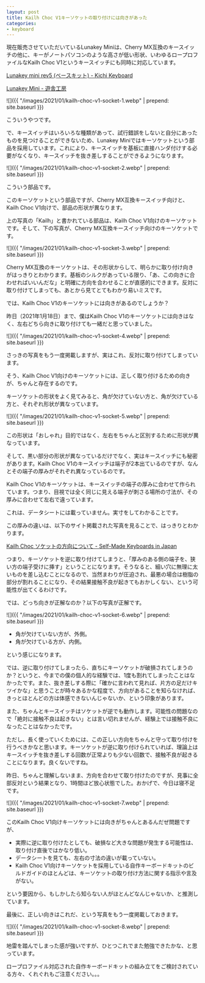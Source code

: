 ```yaml
---
layout: post
title: Kailh Choc V1キーソケットの取り付けには向きがあった
categories:
- keyboard
---
```

  
現在販売させていただいているLunakey Miniは、Cherry MX互換のキースイッチの他に、キーがノートパソコンのような高さが低い形状、いわゆるロープロファイルなKailh Choc V1というキースイッチにも同時に対応しています。

[Lunakey mini rev5 (ベースキット) - Kichi Keyboard](https://kochikeyboard.stores.jp/items/605ab0a6baeb3a0ff29252a2)

[Lunakey Mini - 遊舎工房](https://yushakobo.jp/shop/consign_lunakey-mini/)


![]({{ "/images/2021/01/kailh-choc-v1-socket-1.webp" | prepend: site.baseurl }})


こういうやつです。

で、キースイッチはいろいろな種類があって、試行錯誤をしないと自分にあったものを見つけることができないため、Lunakey Miniではキーソケットという部品を採用しています。これにより、キースイッチを基板に直接ハンダ付けする必要がなくなり、キースイッチを抜き差しすることができるようになります。


![]({{ "/images/2021/01/kailh-choc-v1-socket-2.webp" | prepend: site.baseurl }})


こういう部品です。

このキーソケットという部品ですが、Cherry MX互換キースイッチ向けと、Kailh Choc V1向けで、部品の形状が異なります。

上の写真の「Kailh」と書かれている部品は、Kailh Choc V1向けのキーソケットです。そして、下の写真が、Cherry MX互換キースイッチ向けのキーソケットです。


![]({{ "/images/2021/01/kailh-choc-v1-socket-3.webp" | prepend: site.baseurl }})


Cherry MX互換のキーソケットは、その形状からして、明らかに取り付け向きがはっきりとわかります。基板のシルクがあっている限り、「あ、この向きに合わせればいいんだな」と明確に方向を合わせることが直感的にできます。反対に取り付けてしまっても、あとから見てとてもわかり易いミスです。

では、Kailh Choc V1のキーソケットには向きがあるのでしょうか？

昨日（2021年1月18日）まで、僕はKailh Choc V1のキーソケットには向きはなく、左右どちら向きに取り付けても一緒だと思っていました。


![]({{ "/images/2021/01/kailh-choc-v1-socket-4.webp" | prepend: site.baseurl }})


さっきの写真をもう一度掲載しますが、実はこれ、反対に取り付けてしまっています。

そう、Kailh Choc V1向けのキーソケットには、正しく取り付けるための向きが、ちゃんと存在するのです。

キーソケットの形状をよく見てみると、角が欠けていない方と、角が欠けている方と、それぞれ形状が異なっています。


![]({{ "/images/2021/01/kailh-choc-v1-socket-5.webp" | prepend: site.baseurl }})


この形状は「おしゃれ」目的ではなく、左右をちゃんと区別するために形状が異なっています。

そして、黒い部分の形状が異なっているだけでなく、実はキースイッチにも秘密があります。Kailh Choc V1のキースイッチは端子が2本出ているのですが、なんとその端子の厚みがそれぞれ異なっているのです。

Kailh Choc V1のキーソケットは、キースイッチの端子の厚みに合わせて作られています。つまり、目視では全く同じに見える端子が刺さる場所の寸法が、その厚みに合わせて左右で違っています。

これは、データシートには載っていません。実寸をしてわかることです。

この厚みの違いは、以下のサイト掲載された写真を見ることで、はっきりとわかります。

[Kailh Choc ソケットの方向について - Self-Made Keyboards in Japan](https://scrapbox.io/self-made-kbds-ja/Kailh_Choc_%E3%82%BD%E3%82%B1%E3%83%83%E3%83%88%E3%81%AE%E6%96%B9%E5%90%91%E3%81%AB%E3%81%A4%E3%81%84%E3%81%A6)

つまり、キーソケットを逆に取り付けてしまうと、「厚みのある側の端子を、狭い方の端子受けに挿す」ということになります。そうなると、細い穴に無理に太いものを差し込むことになるので、当然まわりが圧迫され、最悪の場合は樹脂の部分が割れることになり、その結果接触不良が起きてもおかしくない、という可能性が出てくるわけです。

では、どっち向きが正解なのか？以下の写真が正解です。


![]({{ "/images/2021/01/kailh-choc-v1-socket-6.webp" | prepend: site.baseurl }})


* 角が欠けていない方が、外側。
* 角が欠けている方が、内側。

という感じになります。

では、逆に取り付けてしまったら、直ちにキーソケットが破損されてしまうのか？というと、今までの僕の個人的な経験では、1度も割れてしまったことはなかったです。また、抜き差しする際に「確かに言われて見れば、片方の足だけキツイかな」と思うことが時々あるかな程度で、方向があることを知らなければ、きっとほとんどの方は体感できないんじゃないか、という印象があります。

また、ちゃんとキースイッチはソケットが逆でも動作します。可能性の問題なので「絶対に接触不良は起きない」とは言い切れませんが、経験上では接触不良になったことはなかったです。

ただし、長く使っていくためには、この正しい方向をちゃんと守って取り付けを行うべきかなと思います。キーソケットが逆に取り付けられていれば、理論上はキースイッチを抜き差しする回数が正常よりも少ない回数で、接触不良が起きることになります。良くないですね。

昨日、ちゃんと理解しないまま、方向を合わせて取り付けたのですが、見事に全部反対という結果となり、1時間ほど放心状態でした。おかげで、今日は寝不足です。


![]({{ "/images/2021/01/kailh-choc-v1-socket-7.webp" | prepend: site.baseurl }})


このKailh Choc V1向けキーソケットには向きがちゃんとあるんだぜ問題ですが、

* 実際に逆に取り付けたとしても、破損など大きな問題が発生する可能性は、取り付け直後ではかなり低い。
* データシートを見ても、左右の寸法の違いが載っていない。
* Kailh Choc V1向けキーソケットを採用している自作キーボードキットのビルドガイドのほとんどは、キーソケットの取り付け方法に関する指示や言及がない。

という要因から、もしかしたら知らない人がほとんどなんじゃないか、と推測しています。

最後に、正しい向きはこれだ、という写真をもう一度掲載しておきます。


![]({{ "/images/2021/01/kailh-choc-v1-socket-8.webp" | prepend: site.baseurl }})


地雷を踏んでしまった感が強いですが、ひとつこれでまた勉強できたかな、と思っています。

ロープロファイル対応された自作キーボードキットの組み立てをご検討されている方々、くれぐれもご注意ください。。。

